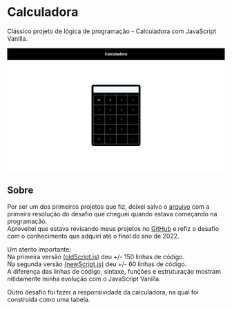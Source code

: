 # Calculadora

Clássico projeto de lógica de programação - Calculadora com JavaScript Vanilla.

![Screen Main](./_readme-assets_/main.png)

## Sobre

Por ser um dos primeiros projetos que fiz, deixei salvo o [arquivo](./oldScript.js) com a primeira resolução do desafio que cheguei quando estava começando na programação.\
Aproveitei que estava revisando meus projetos no [GitHub](https://github.com/DiegoVitorGomesDias) e refiz o desafio com o conhecimento que adquiri até o final do ano de 2022.

Um atento importante:\
Na primeira versão [(oldScript.js)](./oldScript.js) deu +/- 150 linhas de código.\
Na segunda versão [(newScript.js)](./newScript.js) deu +/- 60 linhas de código.\
A diferença das linhas de código, sintaxe, funções e estruturação mostram nitidamente minha evolução com o JavaScript Vanilla. 

Outro desafio foi fazer a responsividade da calculadora, na qual foi construída como uma tabela.